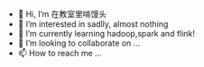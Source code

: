 - 👋 Hi, I’m 在教室里啃馒头
- 👀 I’m interested in sadlly, almost nothing
- 🌱 I’m currently learning hadoop,spark and flink!
- 💞️ I’m looking to collaborate on ...
- 📫 How to reach me ...

<!---
xianhaoniyes/xianhaoniyes is a ✨ special ✨ repository because its `README.md` (this file) appears on your GitHub profile.
You can click the Preview link to take a look at your changes.
--->
